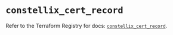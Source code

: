 # `constellix_cert_record`

Refer to the Terraform Registry for docs: [`constellix_cert_record`](https://registry.terraform.io/providers/constellix/constellix/0.4.6/docs/resources/cert_record).
